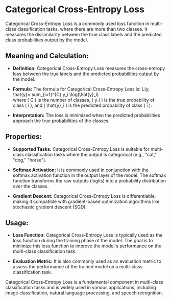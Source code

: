 # Categorical Cross-Entropy Loss

Categorical Cross-Entropy Loss is a commonly used loss function in multi-class classification tasks, where there are more than two classes. It measures the dissimilarity between the true class labels and the predicted class probabilities output by the model.

## Meaning and Calculation:

- **Definition:** Categorical Cross-Entropy Loss measures the cross-entropy loss between the true labels and the predicted probabilities output by the model.
  
- **Formula:** The formula for Categorical Cross-Entropy Loss is:
   L(y, \hat{y}= sum_{i=1}^{C} y_i \log(\hat{y}_i) \
  where \( C \) is the number of classes, \( y_i \) is the true probability of class \( i \), and \( \hat{y}_i \) is the predicted probability of class \( i \).
  
- **Interpretation:** The loss is minimized when the predicted probabilities approach the true probabilities of the classes.

## Properties:

- **Supported Tasks:** Categorical Cross-Entropy Loss is suitable for multi-class classification tasks where the output is categorical (e.g., "cat," "dog," "horse").
  
- **Softmax Activation:** It is commonly used in conjunction with the softmax activation function in the output layer of the model. The softmax function transforms the raw outputs (logits) into a probability distribution over the classes.

- **Gradient Descent:** Categorical Cross-Entropy Loss is differentiable, making it compatible with gradient-based optimization algorithms like stochastic gradient descent (SGD).

## Usage:

- **Loss Function:** Categorical Cross-Entropy Loss is typically used as the loss function during the training phase of the model. The goal is to minimize this loss function to improve the model's performance on the multi-class classification task.
  
- **Evaluation Metric:** It is also commonly used as an evaluation metric to assess the performance of the trained model on a multi-class classification task.

Categorical Cross-Entropy Loss is a fundamental component in multi-class classification tasks and is widely used in various applications, including image classification, natural language processing, and speech recognition.
